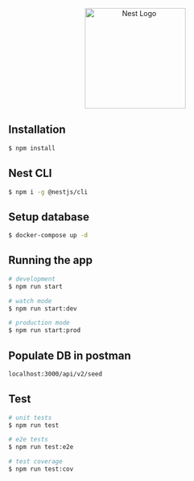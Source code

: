 <p align="center">
  <a href="http://nestjs.com/" target="blank"><img src="https://nestjs.com/img/logo-small.svg" width="200" alt="Nest Logo" /></a>
</p>

## Installation

```bash
$ npm install
```

## Nest CLI

```bash
$ npm i -g @nestjs/cli
```

## Setup database

```bash
$ docker-compose up -d
```

## Running the app

```bash
# development
$ npm run start

# watch mode
$ npm run start:dev

# production mode
$ npm run start:prod
```

## Populate DB in postman
```bash
localhost:3000/api/v2/seed
```

## Test

```bash
# unit tests
$ npm run test

# e2e tests
$ npm run test:e2e

# test coverage
$ npm run test:cov
```
